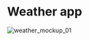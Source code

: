 # Weather app

![weather_mockup_01](https://user-images.githubusercontent.com/76392150/227871071-2783a076-cfb5-4530-b2ea-e8d6eb37eb7d.png)
